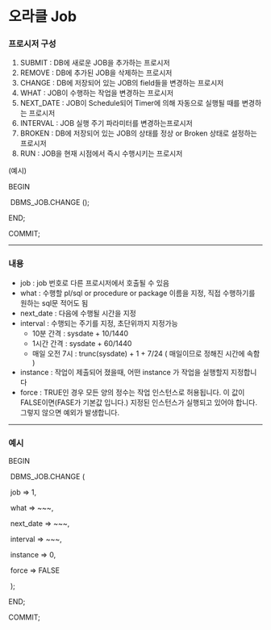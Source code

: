 # 오라클 Job

### 프로시저 구성

1. SUBMIT : DB에 새로운 JOB을 추가하는 프로시저
2. REMOVE : DB에 추가된 JOB을 삭제하는 프로시저 
3. CHANGE : DB에 저장되어 있는 JOB의 field들을 변경하는 프로시저
4. WHAT : JOB이 수행하는 작업을 변경하는 프로시저
5. NEXT_DATE : JOB이 Schedule되어 Timer에 의해 자동으로 실행될 때를 변경하는 프로시저
6. INTERVAL : JOB 실행 주기 파라미터를 변경하는프로시저
7. BROKEN  : DB에 저장되어 있는 JOB의 상태를 정상 or Broken 상태로 설정하는 프로시저
8. RUN : JOB을 현재 시점에서 즉시 수행시키는 프로시저

(예시)

BEGIN

​	DBMS_JOB.CHANGE ();

END;

COMMIT;



***

### 내용

* job : job 번호로 다른 프로시저에서 호출될 수 있음
* what : 수행할 pl/sql or procedure or package 이름을 지정, 직접 수행하기를 원하는 sql문 적어도 됨
* next_date : 다음에 수행될 시간을 지정
* interval : 수행되는 주기를 지정, 초단위까지 지정가능
  * 10분 간격 : sysdate + 10/1440
  * 1시간 간격 : sysdate + 60/1440
  * 매일 오전 7시 : trunc(sysdate) + 1 + 7/24 ( 매일이므로 정해진 시간에 속함 )
* instance : 작업이 제출되어 졌을때, 어떤 instance 가 작업을 실행할지 지정합니다
* force : TRUE인 경우 모든 양의 정수는 작업 인스턴스로 허용됩니다. 이 값이 FALSE이면(FASE가 기본값 입니다.) 지정된 인스턴스가 실행되고 있어야 합니다. 그렇지 않으면 예외가 발생합니다.



***

### 예시

BEGIN

​	DBMS_JOB.CHANGE (

​	  job => 1,

​	  what => ~~~,

​	  next_date => ~~~,

​	  interval => ~~~,

​	  instance => 0,

​	  force => FALSE

​	);

END;

COMMIT;
